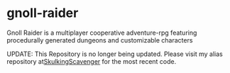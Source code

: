 # gnoll-raider
Gnoll Raider is a multiplayer cooperative adventure-rpg featuring procedurally generated dungeons and customizable characters

UPDATE: This Repository is no longer being updated. Please visit my alias repository at<a href="https://github.com/SkulkingScavenger/GnollRaider">SkulkingScavenger</a> for the most recent code.

